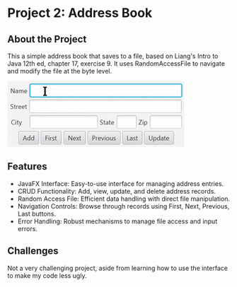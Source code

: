 # Project 2: Address Book

## About the Project
This a simple address book that saves to a file, based on Liang's Intro to Java 12th ed, chapter 17, exercise 9. It uses RandomAccessFile to navigate and modify the file at the byte level.

![AddressBook Example](addressBook.gif)

## Features
- JavaFX Interface: Easy-to-use interface for managing address entries.
- CRUD Functionality: Add, view, update, and delete address records.
- Random Access File: Efficient data handling with direct file manipulation.
- Navigation Controls: Browse through records using First, Next, Previous, Last buttons.
- Error Handling: Robust mechanisms to manage file access and input errors.

## Challenges
Not a very challenging project, aside from learning how to use the interface to make my code less ugly.
